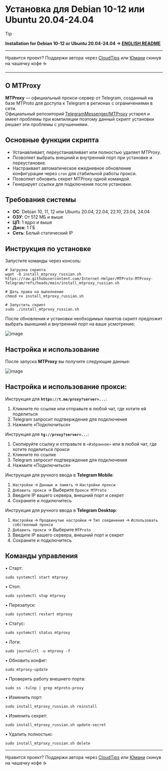 # Установка для Debian 10-12 или Ubuntu 20.04-24.04

> [!TIP]
> **Installation for Debian 10-12 or Ubuntu 20.04-24.04 → [ENGLISH README](https://github.com/Internet-Helper/MTProto-MTProxy-Telegram/blob/main/README.en.md)**

***

Нравится проект? Поддержи автора через [CloudTips](https://pay.cloudtips.ru/p/8ec8a87c) или [Юмани](https://yoomoney.ru/to/41001945296522) скинув на чашечку кофе ☕ 

***

## О MTProxy
**MTProxy** — официальный прокси-сервер от Telegram, созданный на базе MTProto для доступа к Telegram в регионах с ограничениями в сети.  
Официальный репозиторий [TelegramMessenger/MTProxy](https://github.com/TelegramMessenger/MTProxy) устарел и имеет проблемы при компиляции поэтому данный скрипт установки решает эти проблемы с улучшениями.

## Основные функции скрипта

- Устанавливает, переустанавливает или полностью удаляет MTProxy.
- Позволяет выбрать внешний и внутренний порт при установке и переустановке.
- Настраивает автоматическое ежедневное обновление конфигурации через `cron` для стабильной работы прокси.
- Позволяет обновить секрет MTProxy одной командой.
- Генерирует ссылки для подключения после установки.

## Требования системы

- **ОС**: Debian 10, 11, 12 или Ubuntu 20.04, 22.04, 22.10, 23.04, 24.04
- **ОЗУ**: От 512 МБ и выше
- **ЦП**: 1 ядро и выше
- **Диск**: 1 ГБ
- **Сеть**: Белый статический IP

## Инструкция по установке

Запустите команды через консоль:

```
# Загрузка скрипта
wget -O install_mtproxy_russian.sh https://raw.githubusercontent.com/Internet-Helper/MTProto-MTProxy-Telegram/refs/heads/main/install_mtproxy_russian.sh

# Дать права на выполнение
chmod +x install_mtproxy_russian.sh

# Запустить скрипт
sudo ./install_mtproxy_russian.sh
```

После обновления и установки необходимых пакетов скрипт предложит выбрать вынешний и внутренний порт на ваше усмотрение:

![image](https://github.com/user-attachments/assets/d80e8ca9-98d2-4529-bc2b-0eed3519dc43)

## Настройка и использование

После запуска **MTProxy** вы получите следующие данные:

![image](https://github.com/user-attachments/assets/fc791989-12d9-441a-a4a2-1cb31e32abc4)

## Настройка и использование прокси:

Инструкция для **`https://t.me/proxy?server=...`**:
1. Кликните по ссылке или отправьте в любой чат, где хотите ей поделиться
2. Telegram запросит подтверждение для подключения
3. Нажмите «Подключиться»

Инструкция для **`tg://proxy?server=...`**:
1. Скопируйте ссылку и отправьте в `«Избранное»` или в любой чат, где хотите поделиться прокси
2. Кликните по ссылке
3. Telegram запросит подтверждение для подключения
4. Нажмите «Подключиться»

Инструкция для ручного ввода в **Telegram Mobile**:  
1. `Настройки` → `Данные и память` → `Настройки прокси`
2. `Добавить прокси` → Выберите `Прокси MTProto`
3. Введите IP вашего сервера, внешний порт и секрет
4. Сохраните и подключитесь

Инструкция для ручного ввода в **Telegram Desktop**:  
1. `Настройки` → `Продвинутые настройки` → `Тип соединения` → `Использовать собственный прокси`
2. `Добавить прокси` → Выберите `MTProto`
3. Введите IP вашего сервера, внешний порт и секрет
4. Сохраните и подключитесь

## Команды управления

• Старт:
```
sudo systemctl start mtproxy
```
• Стоп:
```
sudo systemctl stop mtproxy
```
• Перезапуск:
```
sudo systemctl restart mtproxy
```
• Статус:
```
sudo systemctl status mtproxy
```
• Логи:
```
sudo journalctl -u mtproxy -f
```
• Обновить конфиг:
```
sudo mtproxy-update
```
• Проверить работу внешнего порта:
```
sudo ss -tulnp | grep mtproto-proxy
```
• Изменить порт:
```
sudo install_mtproxy_russian.sh reinstall
```
• Изменить секрет:
```
sudo install_mtproxy_russian.sh update-secret
```
• Удалить полностью:
```
sudo install_mtproxy_russian.sh delete
```

***

Нравится проект? Поддержи автора через [CloudTips](https://pay.cloudtips.ru/p/8ec8a87c) или [Юмани](https://yoomoney.ru/to/41001945296522) скинув на чашечку кофе ☕ 
